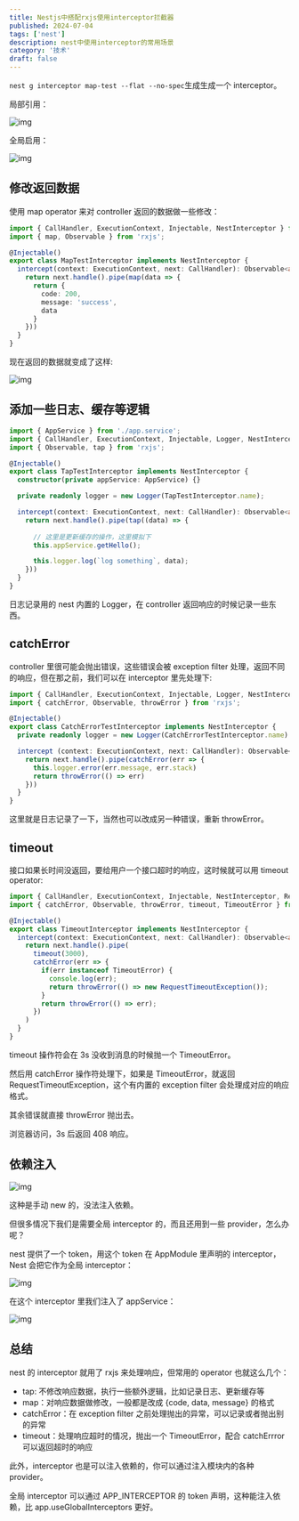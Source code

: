 ```yaml
---
title: Nestjs中搭配rxjs使用interceptor拦截器
published: 2024-07-04
tags: ['nest']
description: nest中使用interceptor的常用场景
category: '技术'
draft: false 
---
```


`nest g interceptor map-test --flat --no-spec`生成生成一个 interceptor。

局部引用：

![img](https://raw.githubusercontent.com/RZDCXZ/blog-img/main/2024/07/04/20240704161429.webp)

全局启用：

![img](https://raw.githubusercontent.com/RZDCXZ/blog-img/main/2024/07/04/20240704161457.webp)

## 修改返回数据

使用 map operator 来对 controller 返回的数据做一些修改：

```typescript
import { CallHandler, ExecutionContext, Injectable, NestInterceptor } from '@nestjs/common';
import { map, Observable } from 'rxjs';

@Injectable()
export class MapTestInterceptor implements NestInterceptor {
  intercept(context: ExecutionContext, next: CallHandler): Observable<any> {
    return next.handle().pipe(map(data => {
      return {
        code: 200,
        message: 'success',
        data
      }
    }))
  }
}
```

现在返回的数据就变成了这样:

![img](https://raw.githubusercontent.com/RZDCXZ/blog-img/main/2024/07/04/20240704161754.webp)

## 添加一些日志、缓存等逻辑

```typescript
import { AppService } from './app.service';
import { CallHandler, ExecutionContext, Injectable, Logger, NestInterceptor } from '@nestjs/common';
import { Observable, tap } from 'rxjs';

@Injectable()
export class TapTestInterceptor implements NestInterceptor {
  constructor(private appService: AppService) {}

  private readonly logger = new Logger(TapTestInterceptor.name);

  intercept(context: ExecutionContext, next: CallHandler): Observable<any> {
    return next.handle().pipe(tap((data) => {
      
      // 这里是更新缓存的操作，这里模拟下
      this.appService.getHello();

      this.logger.log(`log something`, data);
    }))
  }
}
```

日志记录用的 nest 内置的 Logger，在 controller 返回响应的时候记录一些东西。

## catchError

controller 里很可能会抛出错误，这些错误会被 exception filter 处理，返回不同的响应，但在那之前，我们可以在 interceptor 里先处理下:

```typescript
import { CallHandler, ExecutionContext, Injectable, Logger, NestInterceptor } from '@nestjs/common';
import { catchError, Observable, throwError } from 'rxjs';

@Injectable()
export class CatchErrorTestInterceptor implements NestInterceptor {
  private readonly logger = new Logger(CatchErrorTestInterceptor.name)

  intercept (context: ExecutionContext, next: CallHandler): Observable<any> {
    return next.handle().pipe(catchError(err => {
      this.logger.error(err.message, err.stack)
      return throwError(() => err)
    }))
  }
}
```

这里就是日志记录了一下，当然也可以改成另一种错误，重新 throwError。

## timeout

接口如果长时间没返回，要给用户一个接口超时的响应，这时候就可以用 timeout operator:

```typescript
import { CallHandler, ExecutionContext, Injectable, NestInterceptor, RequestTimeoutException } from '@nestjs/common';
import { catchError, Observable, throwError, timeout, TimeoutError } from 'rxjs';

@Injectable()
export class TimeoutInterceptor implements NestInterceptor {
  intercept(context: ExecutionContext, next: CallHandler): Observable<any> {
    return next.handle().pipe(
      timeout(3000),
      catchError(err => {
        if(err instanceof TimeoutError) {
          console.log(err);
          return throwError(() => new RequestTimeoutException());
        }
        return throwError(() => err);
      })
    )
  }
}
```

timeout 操作符会在 3s 没收到消息的时候抛一个 TimeoutError。

然后用 catchError 操作符处理下，如果是 TimeoutError，就返回 RequestTimeoutException，这个有内置的 exception filter 会处理成对应的响应格式。

其余错误就直接 throwError 抛出去。

浏览器访问，3s 后返回 408 响应。

## 依赖注入

![img](https://raw.githubusercontent.com/RZDCXZ/blog-img/main/2024/07/04/20240704163456.webp)

这种是手动 new 的，没法注入依赖。

但很多情况下我们是需要全局 interceptor 的，而且还用到一些 provider，怎么办呢？

nest 提供了一个 token，用这个 token 在 AppModule 里声明的 interceptor，Nest 会把它作为全局 interceptor：

![img](https://raw.githubusercontent.com/RZDCXZ/blog-img/main/2024/07/04/20240704163523.webp)

在这个 interceptor 里我们注入了 appService：

![img](https://raw.githubusercontent.com/RZDCXZ/blog-img/main/2024/07/04/20240704163540.webp)

## 总结

nest 的 interceptor 就用了 rxjs 来处理响应，但常用的 operator 也就这么几个：

- tap: 不修改响应数据，执行一些额外逻辑，比如记录日志、更新缓存等
- map：对响应数据做修改，一般都是改成 {code, data, message} 的格式
- catchError：在 exception filter 之前处理抛出的异常，可以记录或者抛出别的异常
- timeout：处理响应超时的情况，抛出一个 TimeoutError，配合 catchErrror 可以返回超时的响应

此外，interceptor 也是可以注入依赖的，你可以通过注入模块内的各种 provider。

全局 interceptor 可以通过 APP_INTERCEPTOR 的 token 声明，这种能注入依赖，比 app.useGlobalInterceptors 更好。